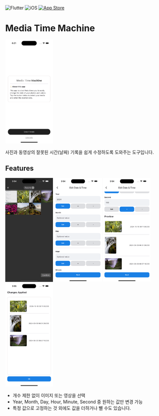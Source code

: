![Flutter](https://img.shields.io/badge/Flutter-%2302569B.svg?style=for-the-badge&logo=Flutter&logoColor=white)
![iOS](https://img.shields.io/badge/iOS-000000?style=for-the-badge&logo=ios&logoColor=white)
[![App Store](https://img.shields.io/badge/App_Store-0D96F6?style=for-the-badge&logo=app-store&logoColor=white)](https://apps.apple.com/kr/app/media-time-machine/id6677022102)

# Media Time Machine
<img src="doc/imgs/scr0.png" alt="image description" width="30%" height="30%">    

사진과 동영상의 잘못된 시간(날짜) 기록을 쉽게 수정하도록 도와주는 도구입니다.

## Features
<img src="doc/imgs/scr1.png" alt="image description" width="30%" height="30%">
<img src="doc/imgs/scr2.png" alt="image description" width="30%" height="30%">
<img src="doc/imgs/scr3.png" alt="image description" width="30%" height="30%">
<img src="doc/imgs/scr4.png" alt="image description" width="30%" height="30%">  

- 개수 제한 없이 이미지 또는 영상을 선택
- Year, Month, Day, Hour, Minute, Second 중 원하는 값만 변경 가능
- 특정 값으로 고정하는 것 외에도 값을 더하거나 뺄 수도 있습니다.